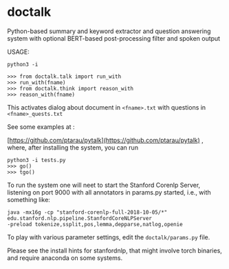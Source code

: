 # doctalk
Python-based summary and keyword extractor and question answering system with optional BERT-based post-processing filter and spoken output

USAGE:

```
python3 -i

>>> from doctalk.talk import run_with
>>> run_with(fname)
>>> from doctalk.think import reason_with
>>> reason_with(fname)
```
This activates dialog about document in ```<fname>.txt``` with questions in ```<fname>_quests.txt```

See some examples at : 

[https://github.com/ptarau/pytalk](https://github.com/ptarau/pytalk) , where, after installing the system, you can run

```
python3 -i tests.py
>>> go()
>>> tgo()
```
  
To run the system one will neet to start the Stanford Corenlp Server, listening on port 9000 with all annotators in params.py started, i.e., with something like:

```
java -mx16g -cp "stanford-corenlp-full-2018-10-05/*" edu.stanford.nlp.pipeline.StanfordCoreNLPServer 
-preload tokenize,ssplit,pos,lemma,depparse,natlog,openie
```

To play with various parameter settings, edit the ```doctalk/params.py``` file.

Please see the install hints for stanfordnlp, that might involve torch binaries, and require anaconda on some systems.

